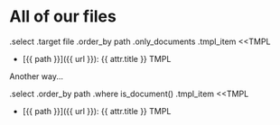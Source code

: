 # All of our files #

.select
.target file
.order_by path
.only_documents
.tmpl_item <<TMPL
* [{{ path }}]({{ url }}): {{ attr.title }}
TMPL


Another way...

.select
.order_by path
.where is_document()
.tmpl_item <<TMPL
* [{{ path }}]({{ url }}): {{ attr.title }}
TMPL
